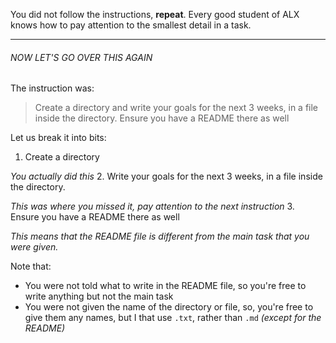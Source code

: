You did not follow the instructions, **repeat**.
Every good student of ALX knows how to pay attention to
the smallest detail in a task.

-----

###### NOW LET'S GO OVER THIS AGAIN
The instruction was:
> Create a directory and write your goals for the next 3 weeks,
in a file inside the directory. Ensure you have a README there
as well

Let us break it into bits:
1. Create a directory

*You actually did this*
2. Write your goals for the next 3 weeks, in a file inside the directory.

*This was where you missed it, pay attention to the next instruction*
3. Ensure you have a README there as well

*This means that the README file is different from the
main task that you were given.*

Note that:
- You were not told what to write in the README file,
so you're free to write anything but not the main task
- You were not given the name of the directory or file,
so, you're free to give them any names, but I that use
`.txt`, rather than `.md` *(except for the README)*


